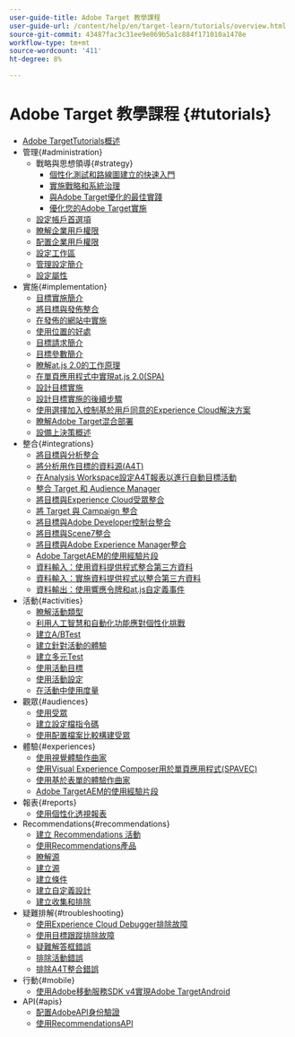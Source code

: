 ```yaml
---
user-guide-title: Adobe Target 教學課程
user-guide-url: /content/help/en/target-learn/tutorials/overview.html
source-git-commit: 43487fac3c31ee9e069b5a1c884f171010a1478e
workflow-type: tm+mt
source-wordcount: '411'
ht-degree: 8%

---
```



# Adobe Target 教學課程 {#tutorials}

+ [Adobe TargetTutorials概述](../overview.md)
+ 管理{#administration}
   + 戰略與思想領導{#strategy}
      + [個性化測試和路線圖建立的快速入門](../strategy/create-personalization-roadmap-testing-plan.md)
      + [實施戰略和系統治理](../dev101/1.1-implementation-strategy-sys-governance.md)
      + [與Adobe Target優化的最佳實踐](../strategy/target-best-practices-for-optimization.md)
      + [優化您的Adobe Target實施](../strategy/optimize-your-target-implementation.md)
   + [設定帳戶首選項](../administration/set-up-account-preferences.md)
   + [瞭解企業用戶權限](../administration/understanding-enterprise-user-permissions.md)
   + [配置企業用戶權限](../dev101/1.2-configure-ent-user-permissions.md)
   + [設定工作區](../administration/set-up-workspaces.md)
   + [管理設定簡介](../dev101/1.3-intro-to-admin-setup.md)
   + [設定屬性](../administration/set-up-properties.md)
+ 實施{#implementation}
   + [目標實施簡介](../dev101/2.1-intro-to-target-implementation.md)
   + [將目標與發佈整合](../dev101/3.1-target-launch.md)
   + [在發佈的網站中實施](https://experienceleague.adobe.com/docs/launch-learn/implementing-in-websites-with-launch/index.html?lang=en)
   + [使用位置的好處](../dev101/2.2-benefits-of-locations.md)
   + [目標請求簡介](../dev101/2.3-intro-to-target-requests.md)
   + [目標參數簡介](../dev101/2.4-intro-to-target-params.md)
   + [瞭解at.js 2.0的工作原理](../implementation/understanding-how-atjs-20-works.md)
   + [在單頁應用程式中實現at.js 2.0(SPA)](../implementation/implement-atjs-20-in-a-single-page-application.md)
   + [設計目標實施](../dev101/2.5-design-target-implementation.md)
   + [設計目標實施的後續步驟](../dev101/2.6-next-steps-design-target-implementation.md)
   + [使用選擇加入控制基於用戶同意的Experience Cloud解決方案](https://experienceleague.adobe.com/docs/id-service/using/implementation/opt-in-service/use-opt-in-to-control-experience-cloud-activities-based-on-user-consent.html?lang=en)
   + [瞭解Adobe Target混合部署](../implementation/hybrid-deployment.md)
   + [設備上決策概述](../implementation/on-device-decisioning-overview.md)
+ 整合{#integrations}
   + [將目標與分析整合](../dev101/3.2-target-analytics.md)
   + [將分析用作目標的資料源(A4T)](../integrations/use-analytics-as-a-data-source-a4t.md)
   + [在Analysis Workspace設定A4T報表以進行自動目標活動](../integrations/set-up-a4t-reports-in-analysis-workspace-for-auto-target-activities.md)
   + [整合 Target 和 Audience Manager](../dev101/3.3-target-dmp.md)
   + [將目標與Experience Cloud受眾整合](../dev101/3.4-target-exc-audiences.md)
   + [將 Target 與 Campaign 整合](../dev101/3.6-target-campaign.md)
   + [將目標與Adobe Developer控制台整合](../dev101/3.7-target-io.md)
   + [將目標與Scene7整合](../dev101/3.8-target-scene7.md)
   + [將目標與Adobe Experience Manager整合](../dev101/3.5-target-aem.md)
   + [Adobe TargetAEM的使用經驗片段](https://helpx.adobe.com/experience-manager/kt/sites/using/experience-fragment-target-offer-feature-video-use.html)
   + [資料輸入：使用資料提供程式整合第三方資料](../integrations/use-data-providers-to-integrate-third-party-data.md)
   + [資料輸入：實施資料提供程式以整合第三方資料](../integrations/implement-data-providers-to-integrate-third-party-data.md)
   + [資料輸出：使用響應令牌和at.js自定義事件](../integrations/use-response-tokens-and-atjs-custom-events.md)
+ 活動{#activities}
   + [瞭解活動類型](../activities/understanding-the-types-of-activities.md)
   + [利用人工智慧和自動化功能應對個性化挑戰](../activities/use-the-artificial-intelligence-and-automation-capabilities-to-meet-the-challenges-of-personalization.md)
   + [建立A/BTest](../activities/create-ab-tests.md)
   + [建立針對活動的體驗](../activities/create-experience-targeting-activities.md)
   + [建立多元Test](../activities/create-multivariate-tests.md)
   + [使用活動目標](../activities/use-activity-targeting.md)
   + [使用活動設定](../activities/use-activity-settings.md)
   + [在活動中使用度量](../activities/use-metrics-in-activities.md)
+ 觀眾{#audiences}
   + [使用受眾](../audiences/use-audiences.md)
   + [建立設定檔指令碼](../audiences/create-profile-scripts.md)
   + [使用配置檔案比較構建受眾](../audiences/use-profile-comparison-to-build-audiences.md)
+ 體驗{#experiences}
   + [使用視覺體驗作曲家](../experiences/use-the-visual-experience-composer.md)
   + [使用Visual Experience Composer用於單頁應用程式(SPAVEC)](../experiences/use-the-visual-experience-composer-for-single-page-applications.md)
   + [使用基於表單的體驗作曲家](../experiences/use-the-form-based-experience-composer.md)
   + [Adobe TargetAEM的使用經驗片段](https://helpx.adobe.com/experience-manager/kt/sites/using/experience-fragment-target-offer-feature-video-use.html)
+ 報表{#reports}
   + [使用個性化透視報表](../reports/use-the-personalization-insights-reports.md)
+ Recommendations{#recommendations}
   + [建立 Recommendations 活動](../recommendations/create-a-recommendations-activity.md)
   + [使用Recommendations產品](../recommendations/use-recommendations-offers.md)
   + [瞭解源](../recommendations/understanding-feeds.md)
   + [建立源](../recommendations/create-a-feed.md)
   + [建立條件](../recommendations/create-criteria.md)
   + [建立自定義設計](../recommendations/create-custom-designs.md)
   + [建立收集和排除](../recommendations/create-collections-and-exclusions.md)
+ 疑難排解{#troubleshooting}
   + [使用Experience Cloud Debugger排除故障](../troubleshooting/troubleshoot-with-the-experience-cloud-debugger.md)
   + [使用目標跟蹤排除故障](../troubleshooting/troubleshoot-with-target-traces.md)
   + [疑難解答框錯誤](../dev101/4.1-troubleshoot-mbox-errors.md)
   + [排除活動錯誤](../dev101/4.2-troubleshoot-activity-errors.md)
   + [排除A4T整合錯誤](../dev101/4.3-troubleshoot-integration-errors.md)
+ 行動{#mobile}
   + [使用Adobe移動服務SDK v4實現Adobe TargetAndroid](../mobile-v4/overview.md)
+ API{#apis}
   + [配置AdobeAPI身份驗證](../apis/configure-io-target-integration.md)
   + [使用RecommendationsAPI](https://experienceleague.adobe.com/docs/target-learn/recommendations-api-tutorial/recs-api-overview.html?lang=en)
